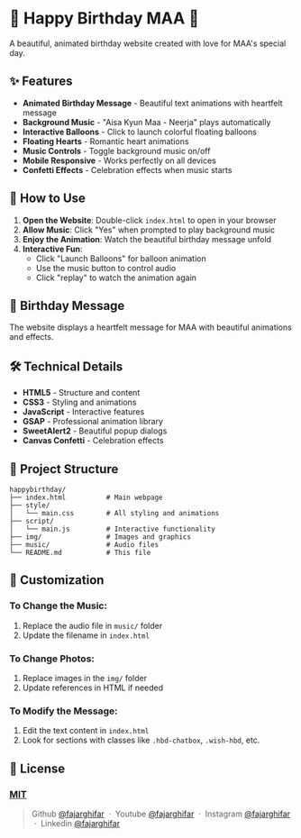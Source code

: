 # 🎉 Happy Birthday MAA 💖

A beautiful, animated birthday website created with love for MAA's special day.

## ✨ Features

- **Animated Birthday Message** - Beautiful text animations with heartfelt message
- **Background Music** - "Aisa Kyun Maa - Neerja" plays automatically
- **Interactive Balloons** - Click to launch colorful floating balloons
- **Floating Hearts** - Romantic heart animations
- **Music Controls** - Toggle background music on/off
- **Mobile Responsive** - Works perfectly on all devices
- **Confetti Effects** - Celebration effects when music starts

## 📱 How to Use

1. **Open the Website**: Double-click `index.html` to open in your browser
2. **Allow Music**: Click "Yes" when prompted to play background music
3. **Enjoy the Animation**: Watch the beautiful birthday message unfold
4. **Interactive Fun**: 
   - Click "Launch Balloons" for balloon animation
   - Use the music button to control audio
   - Click "replay" to watch the animation again

## 💝 Birthday Message

The website displays a heartfelt message for MAA with beautiful animations and effects.

## 🛠️ Technical Details

- **HTML5** - Structure and content
- **CSS3** - Styling and animations
- **JavaScript** - Interactive features
- **GSAP** - Professional animation library
- **SweetAlert2** - Beautiful popup dialogs
- **Canvas Confetti** - Celebration effects

## 📁 Project Structure

```
happybirthday/
├── index.html          # Main webpage
├── style/
│   └── main.css        # All styling and animations
├── script/
│   └── main.js         # Interactive functionality
├── img/                # Images and graphics
├── music/              # Audio files
└── README.md           # This file
```

## 🎨 Customization

### To Change the Music:
1. Replace the audio file in `music/` folder
2. Update the filename in `index.html`

### To Change Photos:
1. Replace images in the `img/` folder
2. Update references in HTML if needed

### To Modify the Message:
1. Edit the text content in `index.html`
2. Look for sections with classes like `.hbd-chatbox`, `.wish-hbd`, etc.

## 🤝 License

### [MIT](LICENSE)

> Github [@fajarghifar](https://github.com/fajarghifar) &nbsp;&middot;&nbsp;
> Youtube [@fajarghifar](https://www.youtube.com/@fajarghifar/) &nbsp;&middot;&nbsp;
> Instagram [@fajarghifar](https://instagram.com/fajarghifar) &nbsp;&middot;&nbsp;
> Linkedin [@fajarghifar](https://www.linkedin.com/in/fajarghifar/)
